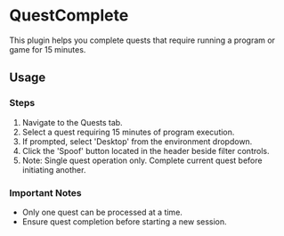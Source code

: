 # QuestComplete

This plugin helps you complete quests that require running a program or game for 15 minutes.

## Usage

### Steps
1. Navigate to the Quests tab.
2. Select a quest requiring 15 minutes of program execution.
3. If prompted, select 'Desktop' from the environment dropdown.
4. Click the 'Spoof' button located in the header beside filter controls.
5. Note: Single quest operation only. Complete current quest before initiating another.

### Important Notes
- Only one quest can be processed at a time.
- Ensure quest completion before starting a new session.